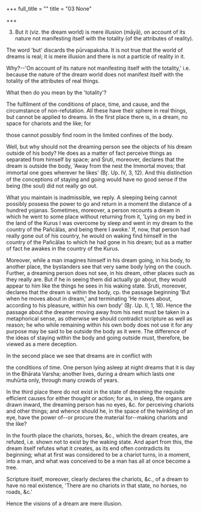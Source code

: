 +++
full_title = ""
title = "03 None"

+++


3. But it (viz. the dream world) is mere illusion (māyā), on account of its nature not manifesting itself with the totality (of the attributes of reality).

The word 'but' discards the pūrvapaksha. It is not true that the world of dreams is real; it is mere illusion and there is not a particle of reality in it.

Why?--'On account of its nature not manifesting itself with the totality,' i.e. because the nature of the dream world does not manifest itself with the totality of the attributes of real things.

What then do you mean by the 'totality'?

The fulfilment of the conditions of place, time, and cause, and the circumstance of non-refutation. All these have their sphere in real things, but cannot be applied to dreams. In the first place there is, in a dream, no space for chariots and the like; for

those cannot possibly find room in the limited confines of the body.

Well, but why should not the dreaming person see the objects of his dream outside of his body? He does as a matter of fact perceive things as separated from himself by space; and Śruti, moreover, declares that the dream is outside the body, 'Away from the nest the Immortal moves; that immortal one goes wherever he likes' (Br̥. Up. IV, 3, 12). And this distinction of the conceptions of staying and going would have no good sense if the being (the soul) did not really go out.

What you maintain is inadmissible, we reply. A sleeping being cannot possibly possess the power to go and return in a moment the distance of a hundred yojanas. Sometimes, moreover, a person recounts a dream in which he went to some place without returning from it, 'Lying on my bed in the land of the Kurus I was overcome by sleep and went in my dream to the country of the Pañcālas, and being there I awoke.' If, now, that person had really gone out of his country, he would on waking find himself in the country of the Pañcālas to which he had gone in his dream; but as a matter of fact he awakes in the country of the Kurus.

Moreover, while a man imagines himself in his dream going, in his body, to another place, the bystanders see that very same body lying on the couch. Further, a dreaming person does not see, in his dream, other places such as they really are. But if he in seeing them did actually go about, they would appear to him like the things he sees in his waking state. Śruti, moreover, declares that the dream is within the body, cp. the passage beginning 'But when he moves about in dream,' and terminating 'He moves about, according to his pleasure, within his own body' (Br̥. Up. II, 1, 18). Hence the passage about the dreamer moving away from his nest must be taken in a metaphorical sense, as otherwise we should contradict scripture as well as reason; he who while remaining within his own body does not use it for any purpose may be said to be outside the body as it were. The difference of the ideas of staying within the body and going outside must, therefore, be viewed as a mere deception.

In the second place we see that dreams are in conflict with

the conditions of time. One person lying asleep at night dreams that it is day in the Bhārata Varsha; another lives, during a dream which lasts one muhūrta only, through many crowds of years.

In the third place there do not exist in the state of dreaming the requisite efficient causes for either thought or action; for as, in sleep, the organs are drawn inward, the dreaming person has no eyes, &c. for perceiving chariots and other things; and whence should he, in the space of the twinkling of an eye, have the power of--or procure the material for--making chariots and the like?

In the fourth place the chariots, horses, &c., which the dream creates, are refuted, i.e. shown not to exist by the waking state. And apart from this, the dream itself refutes what it creates, as its end often contradicts its beginning; what at first was considered to be a chariot turns, in a moment, into a man, and what was conceived to be a man has all at once become a tree.

Scripture itself, moreover, clearly declares the chariots, &c., of a dream to have no real existence, 'There are no chariots in that state, no horses, no roads, &c.'

Hence the visions of a dream are mere illusion.

